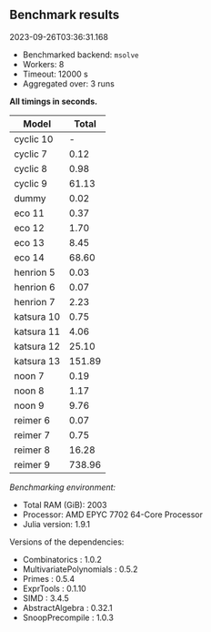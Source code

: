 ## Benchmark results

2023-09-26T03:36:31.168

- Benchmarked backend: `msolve`
- Workers: 8
- Timeout: 12000 s
- Aggregated over: 3 runs

**All timings in seconds.**

|Model|Total|
|-----|---|
|cyclic 10| - |
|cyclic 7|0.12|
|cyclic 8|0.98|
|cyclic 9|61.13|
|dummy|0.02|
|eco 11|0.37|
|eco 12|1.70|
|eco 13|8.45|
|eco 14|68.60|
|henrion 5|0.03|
|henrion 6|0.07|
|henrion 7|2.23|
|katsura 10|0.75|
|katsura 11|4.06|
|katsura 12|25.10|
|katsura 13|151.89|
|noon 7|0.19|
|noon 8|1.17|
|noon 9|9.76|
|reimer 6|0.07|
|reimer 7|0.75|
|reimer 8|16.28|
|reimer 9|738.96|

*Benchmarking environment:*

* Total RAM (GiB): 2003
* Processor: AMD EPYC 7702 64-Core Processor                
* Julia version: 1.9.1

Versions of the dependencies:

* Combinatorics : 1.0.2
* MultivariatePolynomials : 0.5.2
* Primes : 0.5.4
* ExprTools : 0.1.10
* SIMD : 3.4.5
* AbstractAlgebra : 0.32.1
* SnoopPrecompile : 1.0.3
